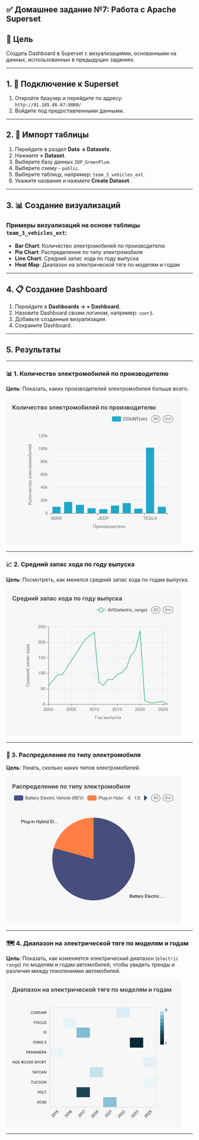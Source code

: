 ## ✅ Домашнее задание №7: Работа с Apache Superset

## 📌 Цель

Создать Dashboard в Superset с визуализациями, основанными на данных, использованных в предыдущих заданиях.

---

## 1. 🚀 Подключение к Superset

1. Откройте браузер и перейдите по адресу:  
   `http://91.185.86.67:8080/`
2. Войдите под предоставленными данными.

---

## 2. 📄 Импорт таблицы

1. Перейдите в раздел **Data → Datasets**.
2. Нажмите **+ Dataset**.
3. Выберите базу данных `IDP_GreenPlum`.
4. Выберите схему - `public`.
5. Выберите таблицу, например: `team_3_vehicles_ext`.
6. Укажите название и нажмите **Create Dataset**.

---

## 3. 📊 Создание визуализаций

### Примеры визуализаций на основе таблицы `team_3_vehicles_ext`:

- **Bar Chart**: Количество электромобилей по производителю
- **Pie Chart**: Распределение по типу электромобиля
- **Line Chart**: Средний запас хода по году выпуска
- **Heat Map**: Диапазон на электрической тяге по моделям и годам

---

## 4. 📋 Создание Dashboard

1. Перейдите в **Dashboards → + Dashboard**.
2. Назовите Dashboard своим логином, например: `user3`.
3. Добавьте созданные визуализации.
4. Сохраните Dashboard.

---

## 5. Результаты

---

### 📊 1. **Количество электромобилей по производителю**

**Цель**: Показать, каких производителей электромобилей больше всего.

![chart1](./screenshots/chart1.jpg)

---

### 📈 2. **Средний запас хода по году выпуска**

**Цель**: Посмотреть, как менялся средний запас хода по годам выпуска.

![chart2](./screenshots/chart2.jpg)

---

### 🥧 3. **Распределение по типу электромобиля**

**Цель**: Узнать, сколько каких типов электромобилей.

![chart3](./screenshots/chart3.jpg)

---

### 🗺️ 4. **Диапазон на электрической тяге по моделям и годам**

**Цель**: Показать, как изменяется электрический диапазон (`electric range`) по моделям и годам автомобилей, чтобы увидеть тренды и различия между поколениями автомобилей.

![chart4](./screenshots/chart4.jpg)

---
